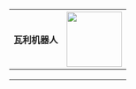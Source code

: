 



| 瓦利机器人 | <img src="https://ss3.bdstatic.com/70cFv8Sh_Q1YnxGkpoWK1HF6hhy/it/u=2563667307,1325225988&fm=15&gp=0.jpg "   height= 100px> |
| ---------- | ------------------------------------------------------------ |
|            |                                                              |
|            |                                                              |
|            |                                                              |

